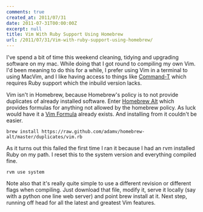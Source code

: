 ```yaml
---
comments: true
created_at: 2011/07/31
date: 2011-07-31T00:00:00Z
excerpt: null
title: Vim With Ruby Support Using Homebrew
url: /2011/07/31/Vim-with-ruby-support-using-homebrew/
---
```


I've spend a bit of time this weekend cleaning, tidying and upgrading software on my mac. While doing that I got round to compiling my own Vim. I'd been meaning to do this for a while, I prefer using Vim in a terminal to using MacVim, and I like having access to things like [Command-T](http://www.vim.org/scripts/script.php?script_id=3025) which requires Ruby support which the inbuild version lacks.

Vim isn't in Homebrew, because Homebrew's policy is to not provide duplicates of already installed software. Enter [Homebrew Alt](https://github.com/adamv/homebrew-alt) which provides formulas for anything not allowed by the homebrew policy. As luck would have it a [Vim Formula](https://github.com/adamv/homebrew-alt/blob/master/duplicates/vim.rb) already exists. And installing from it couldn't be easier.

    brew install https://raw.github.com/adamv/homebrew-alt/master/duplicates/vim.rb

As it turns out this failed the first time I ran it because I had an rvm installed Ruby on my path. I reset this to the system version and everything compiled fine.

    rvm use system

Note also that it's really quite simple to use a different revision or different flags when compiling. Just download that file, modify it, serve it locally (say with a python one line web server) and point brew install at it. Next step, running off head for all the latest and greatest Vim features.
